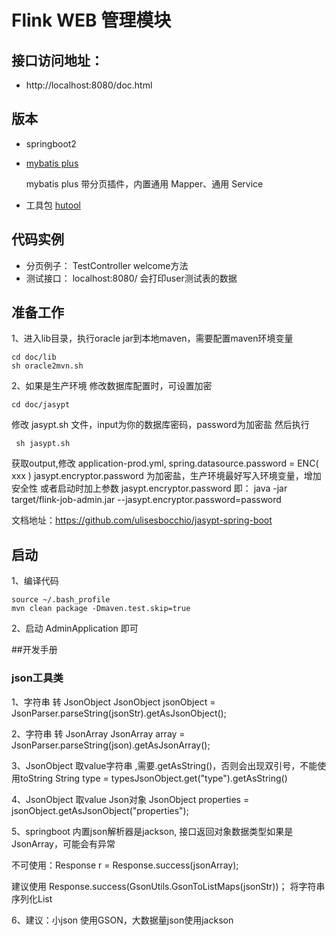 # Flink WEB 管理模块
## 接口访问地址：
- http://localhost:8080/doc.html 

## 版本
- springboot2
- [mybatis plus](https://mp.baomidou.com/)

    mybatis plus 带分页插件，内置通用 Mapper、通用 Service

- 工具包 [hutool](https://hutool.cn/)

## 代码实例
- 分页例子： TestController  welcome方法
- 测试接口： localhost:8080/  会打印user测试表的数据

## 准备工作

1、进入lib目录，执行oracle jar到本地maven，需要配置maven环境变量

    cd doc/lib
    sh oracle2mvn.sh

2、如果是生产环境 修改数据库配置时，可设置加密

    cd doc/jasypt

修改 jasypt.sh 文件，input为你的数据库密码，password为加密盐
然后执行

     sh jasypt.sh

获取output,修改 application-prod.yml, spring.datasource.password = ENC( xxx )
jasypt.encryptor.password 为加密盐，生产环境最好写入环境变量，增加安全性
或者启动时加上参数  jasypt.encryptor.password 即：
java -jar target/flink-job-admin.jar --jasypt.encryptor.password=password

文档地址：https://github.com/ulisesbocchio/jasypt-spring-boot


## 启动
1、编译代码

    source ~/.bash_profile 
    mvn clean package -Dmaven.test.skip=true

2、启动 AdminApplication 即可


##开发手册

### json工具类

1、字符串 转 JsonObject
JsonObject jsonObject = JsonParser.parseString(jsonStr).getAsJsonObject();

2、字符串 转 JsonArray
JsonArray array = JsonParser.parseString(json).getAsJsonArray();

3、JsonObject 取value字符串 ,需要.getAsString()，否则会出现双引号，不能使用toString
String type = typesJsonObject.get("type").getAsString()

4、JsonObject 取value Json对象
JsonObject properties = jsonObject.getAsJsonObject("properties");

5、springboot 内置json解析器是jackson, 接口返回对象数据类型如果是JsonArray，可能会有异常
 
 不可使用：Response r = Response.success(jsonArray);

 建议使用 Response.success(GsonUtils.GsonToListMaps(jsonStr))； 将字符串序列化List<Map>

6、建议：小json 使用GSON，大数据量json使用jackson

